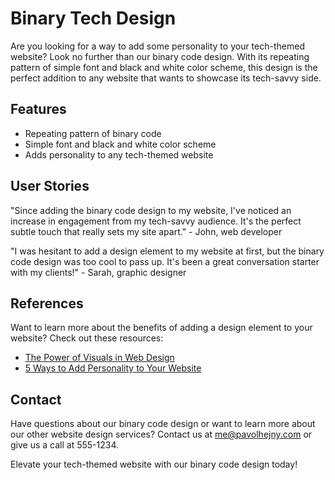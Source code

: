 <!--font:Raleway-->

# Binary Tech Design

Are you looking for a way to add some personality to your tech-themed website? Look no further than our binary code design. With its repeating pattern of simple font and black and white color scheme, this design is the perfect addition to any website that wants to showcase its tech-savvy side.

## Features

-   Repeating pattern of binary code
-   Simple font and black and white color scheme
-   Adds personality to any tech-themed website

## User Stories

"Since adding the binary code design to my website, I've noticed an increase in engagement from my tech-savvy audience. It's the perfect subtle touch that really sets my site apart." - John, web developer

"I was hesitant to add a design element to my website at first, but the binary code design was too cool to pass up. It's been a great conversation starter with my clients!" - Sarah, graphic designer

## References

Want to learn more about the benefits of adding a design element to your website? Check out these resources:

-   [The Power of Visuals in Web Design](#)
-   [5 Ways to Add Personality to Your Website](#)

## Contact

Have questions about our binary code design or want to learn more about our other website design services? Contact us at me@pavolhejny.com or give us a call at 555-1234.

Elevate your tech-themed website with our binary code design today!

<!--

Write me content for website with wallpaper which alt text is:

"A wallpaper with a repeating pattern of binary code, in a simple font and black and white color scheme."

The name/title of the page should not be 1:1 copy of the alt text but rather a real content of the website which is using this wallpaper.

- Use markdown format
- Start with heading
- Heading should be short and concise
- The content should look like a real website
- The website should not be about the wallpaper, wallpaper is just a related background
- Heading should be contain work "wallpaper" or "background"
- Include real sections like references, contact, user stories, etc. use things relevant to the page purpose.
- Feel free to use structure like headings, bullets, numbering, blockquotes, paragraphs, horizontal lines, etc.
- You can use formatting like bold or _italic_
- You can include UTF-8 emojis
- Links should be only #hash anchors (and you can refer to the document itself)
- Do not include images


---


# Binary Code Wallpaper: Elevate Your Tech-Themed Website

Are you looking for a way to add some personality to your tech-themed website? Look no further than our binary code wallpaper. With its repeating pattern of simple font and black and white color scheme, this wallpaper is the perfect addition to any website that wants to showcase its tech-savvy side.

## Features

- Repeating pattern of binary code
- Simple font and black and white color scheme
- Adds personality to any tech-themed website

## User Stories

"Since adding the binary code wallpaper to my website, I've noticed an increase in engagement from my tech-savvy audience. It's the perfect subtle touch that really sets my site apart." - John, web developer

"I was hesitant to add a wallpaper to my website at first, but the binary code design was too cool to pass up. It's been a great conversation starter with my clients!" - Sarah, graphic designer

## References

Want to learn more about the benefits of adding a wallpaper to your website? Check out these resources:

- [The Power of Visuals in Web Design](#)
- [5 Ways to Add Personality to Your Website](#)

## Contact

Have questions about our binary code wallpaper or want to learn more about our other website design services? Contact us at me@pavolhejny.com or give us a call at 555-1234.

Elevate your tech-themed website with our binary code wallpaper today!


---


Heading should not include word "wallpaper". The website should not be about the wallpaper itself, wallpaper is just a related background, rewrite whole content.


---


# Elevate Your Tech-Themed Website with Binary Code Design

Are you looking for a way to add some personality to your tech-themed website? Look no further than our binary code design. With its repeating pattern of simple font and black and white color scheme, this design is the perfect addition to any website that wants to showcase its tech-savvy side.

## Features

- Repeating pattern of binary code
- Simple font and black and white color scheme
- Adds personality to any tech-themed website

## User Stories

"Since adding the binary code design to my website, I've noticed an increase in engagement from my tech-savvy audience. It's the perfect subtle touch that really sets my site apart." - John, web developer

"I was hesitant to add a design element to my website at first, but the binary code design was too cool to pass up. It's been a great conversation starter with my clients!" - Sarah, graphic designer

## References

Want to learn more about the benefits of adding a design element to your website? Check out these resources:

- [The Power of Visuals in Web Design](#)
- [5 Ways to Add Personality to Your Website](#)

## Contact

Have questions about our binary code design or want to learn more about our other website design services? Contact us at me@pavolhejny.com or give us a call at 555-1234.

Elevate your tech-themed website with our binary code design today!

-->
